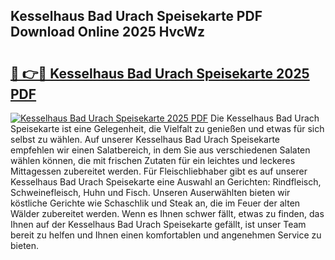 ## Kesselhaus Bad Urach Speisekarte PDF Download Online 2025 HvcWz

# <h2><a href="http://gc7f2ix.nevu.top/?p=Kesselhaus+Bad+Urach+Speisekarte">🔗 👉🔴 Kesselhaus Bad Urach Speisekarte 2025 PDF</a></h2>

[![Kesselhaus Bad Urach Speisekarte 2025 PDF](https://i.imgur.com/dBaPXMq.png)](http://gc7f2ix.nevu.top/?p=Kesselhaus+Bad+Urach+Speisekarte)
Die Kesselhaus Bad Urach Speisekarte ist eine Gelegenheit, die Vielfalt zu genießen und etwas für sich selbst zu wählen. Auf unserer Kesselhaus Bad Urach Speisekarte empfehlen wir einen Salatbereich, in dem Sie aus verschiedenen Salaten wählen können, die mit frischen Zutaten für ein leichtes und leckeres Mittagessen zubereitet werden. Für Fleischliebhaber gibt es auf unserer Kesselhaus Bad Urach Speisekarte eine Auswahl an Gerichten: Rindfleisch, Schweinefleisch, Huhn und Fisch. Unseren Auserwählten bieten wir köstliche Gerichte wie Schaschlik und Steak an, die im Feuer der alten Wälder zubereitet werden. Wenn es Ihnen schwer fällt, etwas zu finden, das Ihnen auf der Kesselhaus Bad Urach Speisekarte gefällt, ist unser Team bereit zu helfen und Ihnen einen komfortablen und angenehmen Service zu bieten.

